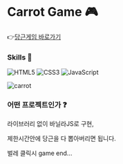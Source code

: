 # Carrot Game 🎮

👉[당근게임 바로가기](https://wogh002.github.io/carrot/ "프로젝트 바로가기")

### Skills 📝

<img alt="HTML5" src ="https://img.shields.io/badge/HTML5-E34F26.svg?&style=for-the-badge&logo=HTML5&logoColor=white"/>
<img alt="CSS3" src ="https://img.shields.io/badge/CSS3-1572B6.svg?&style=for-the-badge&logo=CSS3&logoColor=white"/>
<img alt="JavaScript" src ="https://img.shields.io/badge/JavaScript-F7DF1E.svg?&style=for-the-badge&logo=JavaScript&logoColor=black"/>


![carrot](https://user-images.githubusercontent.com/79042667/141394892-d936ed74-8d89-4562-a38c-f258f1fc6a6f.png)


### 어떤 프로젝트인가 ❓

라이브러리 없이 바닐라JS로 구현,

제한시간안에 당근을 다 뽑아버리면 됩니다. 

벌레 클릭시 game end...

